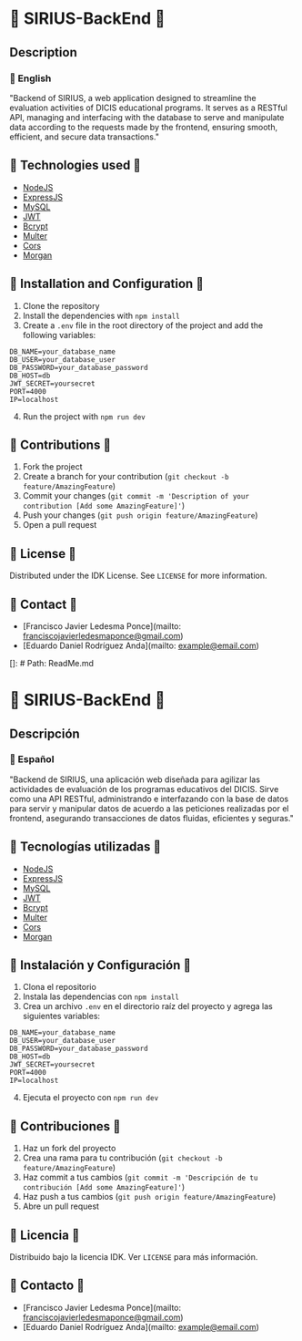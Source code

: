 # 🌙 SIRIUS-BackEnd 🌙

## Description

### 💬 English
"Backend of SIRIUS, a web application designed to streamline the evaluation activities of DICIS educational programs. It serves as a RESTful API, managing and interfacing with the database to serve and manipulate data according to the requests made by the frontend, ensuring smooth, efficient, and secure data transactions."

## 🚀 Technologies used 🚀

- [NodeJS](https://nodejs.org/en/)
- [ExpressJS](https://expressjs.com/)
- [MySQL](https://www.mysql.com/)
- [JWT](https://jwt.io/)
- [Bcrypt](https://www.npmjs.com/package/bcrypt)
- [Multer](https://www.npmjs.com/package/multer)
- [Cors](https://www.npmjs.com/package/cors)
- [Morgan](https://www.npmjs.com/package/morgan)

## 🔨 Installation and Configuration 🔨

1. Clone the repository
2. Install the dependencies with `npm install`
3. Create a `.env` file in the root directory of the project and add the following variables:

```
DB_NAME=your_database_name
DB_USER=your_database_user
DB_PASSWORD=your_database_password
DB_HOST=db
JWT_SECRET=yoursecret
PORT=4000
IP=localhost
```

4. Run the project with `npm run dev`

## 👥 Contributions 👥

1. Fork the project
2. Create a branch for your contribution (`git checkout -b feature/AmazingFeature`)
3. Commit your changes (`git commit -m 'Description of your contribution [Add some AmazingFeature]'`)
4. Push your changes (`git push origin feature/AmazingFeature`)
5. Open a pull request

## 📝 License 📝

Distributed under the IDK License. See `LICENSE` for more information.

## 📧 Contact 📧

- [Francisco Javier Ledesma Ponce](mailto: franciscojavierledesmaponce@gmail.com)
- [Eduardo Daniel Rodríguez Anda](mailto: example@email.com)

[]: # Path: ReadMe.md

# 🌙 SIRIUS-BackEnd 🌙

## Descripción

### 💬 Español
"Backend de SIRIUS, una aplicación web diseñada para agilizar las actividades de evaluación de los programas educativos del DICIS. Sirve como una API RESTful, administrando e interfazando con la base de datos para servir y manipular datos de acuerdo a las peticiones realizadas por el frontend, asegurando transacciones de datos fluidas, eficientes y seguras."

## 🚀 Tecnologías utilizadas 🚀

- [NodeJS](https://nodejs.org/en/)
- [ExpressJS](https://expressjs.com/)
- [MySQL](https://www.mysql.com/)
- [JWT](https://jwt.io/)
- [Bcrypt](https://www.npmjs.com/package/bcrypt)
- [Multer](https://www.npmjs.com/package/multer)
- [Cors](https://www.npmjs.com/package/cors)
- [Morgan](https://www.npmjs.com/package/morgan)

## 🔨 Instalación y Configuración 🔨

1. Clona el repositorio
2. Instala las dependencias con `npm install`
3. Crea un archivo `.env` en el directorio raíz del proyecto y agrega las siguientes variables:

```
DB_NAME=your_database_name
DB_USER=your_database_user
DB_PASSWORD=your_database_password
DB_HOST=db
JWT_SECRET=yoursecret
PORT=4000
IP=localhost
```

4. Ejecuta el proyecto con `npm run dev`

## 👥 Contribuciones 👥

1. Haz un fork del proyecto
2. Crea una rama para tu contribución (`git checkout -b feature/AmazingFeature`)
3. Haz commit a tus cambios (`git commit -m 'Descripción de tu contribución [Add some AmazingFeature]'`)
4. Haz push a tus cambios (`git push origin feature/AmazingFeature`)
5. Abre un pull request

## 📝 Licencia 📝

Distribuido bajo la licencia IDK. Ver `LICENSE` para más información.


## 📧 Contacto 📧

- [Francisco Javier Ledesma Ponce](mailto: franciscojavierledesmaponce@gmail.com)
- [Eduardo Daniel Rodríguez Anda](mailto: example@email.com)